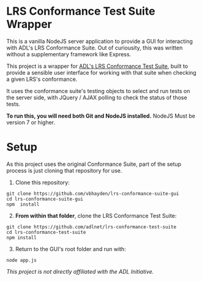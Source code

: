 # LRS Conformance Test Suite Wrapper
This is a vanilla NodeJS server application to provide a GUI for interacting with ADL's LRS Conformance Suite.  Out of curiousity, this was written without a supplementary framework like Express.

This project is a wrapper for [ADL's LRS Conformance Test Suite](https://github.com/adlnet/lrs-conformance-test-suite), built to provide a sensible user interface for working with that suite when checking a given LRS's conformance.  

It uses the conformance suite's testing objects to select and run tests on the server side, with JQuery / AJAX polling to check the status of those tests.

**To run this, you will need both Git and NodeJS installed.**  NodeJS Must be version 7 or higher.

# Setup
As this project uses the original Conformance Suite, part of the setup process is just cloning that repository for use.

1. Clone this repository:
```
git clone https://github.com/vbhayden/lrs-conformance-suite-gui
cd lrs-conformance-suite-gui
npm  install
```

2. **From within that folder**, clone the LRS Conformance Test Suite:
```
git clone https://github.com/adlnet/lrs-conformance-test-suite
cd lrs-conformance-test-suite
npm install
```

3. Return to the GUI's root folder and run with:
```
node app.js
```

*This project is not directly affiliated with the ADL Initiative.*
